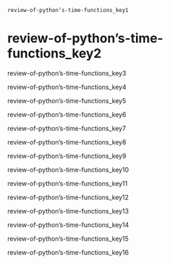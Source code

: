 ```ngMeta
review-of-python’s-time-functions_key1
```
# review-of-python’s-time-functions_key2
review-of-python’s-time-functions_key3

review-of-python’s-time-functions_key4

review-of-python’s-time-functions_key5

review-of-python’s-time-functions_key6

review-of-python’s-time-functions_key7

review-of-python’s-time-functions_key8

review-of-python’s-time-functions_key9

review-of-python’s-time-functions_key10

review-of-python’s-time-functions_key11

review-of-python’s-time-functions_key12

review-of-python’s-time-functions_key13

review-of-python’s-time-functions_key14

review-of-python’s-time-functions_key15

review-of-python’s-time-functions_key16